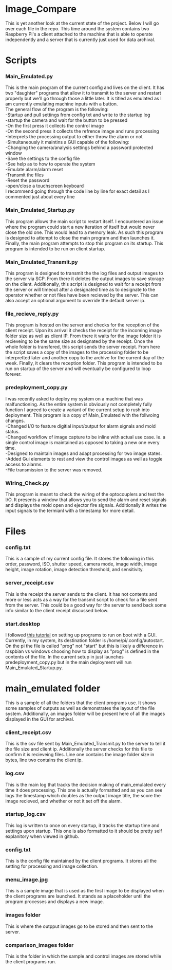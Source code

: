 # Image_Compare
This is yet another look at the current state of the project. Below I will go over each file in the repo. This time around the system contains two Raspberry Pi's a client attached to the machine that is able to operate independently and a server that is currently just used for data archival.

# Scripts
### Main_Emulated.py
This is the main program of the current config and lives on the client. It has two "daughter" programs that allow it to transmit to the server and restart properly but we'll go through those a little later. It is titled as emulated as I am currently emulating machine inputs with a button.  
The general flow of the program is the following:  
-Startup and pull settings from config txt and write to the startup log  
-startup the camera and wait for the button to be pressed  
  -On the first press it collects the control image  
  -On the second press it collects the refrence image and runs processing  
  -Interprets the processing output to either throw the alarm or not  
-Simultaneously it maintins a GUI capable of the following:  
  -Changing the camera/analysis settings behind a password protected window  
  -Save the settings to the config file  
  -See help as to how to operate the system  
  -Emulate alarm/alarm reset  
  -Transmit the files  
  -Reset the password  
  -open/close a touchscreen keyboard  
 I recommend going through the code line by line for exact detail as I commented just about every line
 
### Main_Emulated_Startup.py
 This program allows the main script to restart itself. I encountered an issue where the program could start a new iteration of itself but would never close the old one. This would lead to a memory leak. As such this program is designed to attempt to close the main program and then launches it. Finally, the main program attempts to stop this program on its startup. This program is intended to be run on client startup.  

### Main_Emulated_Transmit.py
This program is designed to transmit the the log files and output images to the server via SCP. From there it deletes the output images to save storage on the client. Additionally, this script is designed to wait for a receipt from the server or will timeout after a designated time as to designate to the operator whether or not files have been recieved by the server. This can also accept an optional argument to override the default server ip.  

### file_recieve_reply.py
This program is hosted on the server and checks for the reception of the client receipt. Upon its arrival it checks the receipt for the incoming image folder size as well as client IP. From there it waits for the image folder it is recieveing to be the same size as designated by the receipt. Once the whole folder is transfered, this script sends the server receipt. From here the script saves a copy of the images to the processing folder to be interpretted later and another copy to the archive for the current day of the week. Finally, it clears the reception folder. This program is intended to be run on startup of the server and will eventually be configured to loop forever.  
### predeployment_copy.py
I was recently asked to deploy my system on a machine that was malfunctioning. As the entire system is obviously not completely fully function I agreed to create a variant of the current setup to rush into deployment. This program is a copy of Main_Emulated with the follwoing changes.  
  -Changed I/O to feature digitial input/output for alarm signals and mold status.  
  -Changed workflow of image capture to be inline with actual use case. Ie. a single control image is maintained as opposed to taking a new one every time.  
  -Designed to maintain images and adapt processing for two image states.  
  -Added Gui elements to rest and view the control images as well as toggle access to alarms.  
  -File transmission to the server was removed.  
  
### Wiring_Check.py  
This program is meant to check the wiring of the optocouplers and test the I/O. It presents a window that allows you to send the alarm and reset signals and displays the mold open and ejector fire signals. Additionally it writes the input signals to the termianl with a timestamp for more detail.  

# Files 
### config.txt
This is a sample of my current config file. It stores the following in this order, password, ISO, shutter speed, camera mode, image width, image height, image rotation, image detection threshold, and sensitivity.  
### server_receipt.csv
This is the receipt the server sends to the client. It has not contents and more or less acts as a way for the transmit script to check for a file sent from the server. This could be a good way for the server to send back some info similar to the client receipt discussed below.  
### start.desktop
I followed [this tutorial](https://learn.sparkfun.com/tutorials/how-to-run-a-raspberry-pi-program-on-startup/method-2-autostart) on setting up programs to run on boot with a GUI. Currently, in my system, its destination folder is /home/pi/.config/autostart. On the pi the file is called "prog" not "start" but this is likely a difference in raspbian vs windows choosing how to display as "prog" is defined in the contents of the file. In the current setup in just launches predeployment_copy.py but in the main deployment will run Main_Emulated_Startup.py.  


# main_emulated folder
This is a sample of all the folders that the client programs use. It shows some samples of outputs as well as demonstrates the layout of the file system. Additionally, an images folder will be present here of all the images displayed in the GUI for archival.  
### client_receipt.csv
This is the csv file sent by Main_Emulated_Transmit.py to the server to tell it the file size and client ip. Additionally the server checks for this file to confirm it is recieveing files. Line one contains the image folder size in bytes, line two contains the client ip.  
###  log.csv
This is the main log that tracks the decision making of main_emulated every time it does processing. This one is actually formatted and as you can see logs the timestamp which doubles as the output image title, the score the image recieved, and whether or not it set off the alarm.  
### startup_log.csv
This log is written to once on every startup, it tracks the startup time and settings upon startup. This one is also formatted to it should be pretty  self explanitory when viewed in github.  
### config.txt
This is the config file maintained by the client programs. It stores all the setting for processing and image collection.  
### menu_image.jpg
This is a sample image that is used as the first image to be displayed when the client programs are launched. It stands as a placeholder until the program processes and displays a new image.  
### images folder
This is where the outpput images go to be stored and then sent to the server.  
### comparison_images folder
This is the folder in which the sample and control images are stored while the client programs run.  
